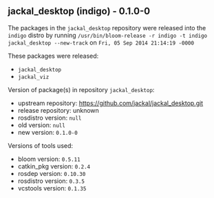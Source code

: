 ## jackal_desktop (indigo) - 0.1.0-0

The packages in the `jackal_desktop` repository were released into the `indigo` distro by running `/usr/bin/bloom-release -r indigo -t indigo jackal_desktop --new-track` on `Fri, 05 Sep 2014 21:14:19 -0000`

These packages were released:
- `jackal_desktop`
- `jackal_viz`

Version of package(s) in repository `jackal_desktop`:
- upstream repository: https://github.com/jackal/jackal_desktop.git
- release repository: unknown
- rosdistro version: `null`
- old version: `null`
- new version: `0.1.0-0`

Versions of tools used:
- bloom version: `0.5.11`
- catkin_pkg version: `0.2.4`
- rosdep version: `0.10.30`
- rosdistro version: `0.3.5`
- vcstools version: `0.1.35`


